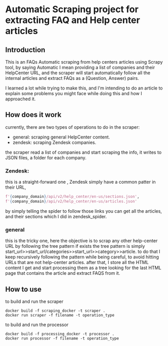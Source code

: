 # Automatic Scraping project for extracting FAQ and Help center articles

## Introduction
This is an FAQs Automatic scraping from help centers articles
using Scrapy tool, by saying Automatic I mean providing a list of companies and 
their HelpCenter URL, and the scraper will start automatically follow all the internal
articles and extract FAQs as a (Question, Answer) pairs.

I learned a lot while trying to make this, and I'm intending to do an article to explain
some problems you might face while doing this and how I approached it.

## How does it work
currently, there are two types of operations to do in the scraper:
- general: scraping general HelpCenter content.
- zendesk: scraping Zendesk companies.

the scraper read a list of companies and start scraping the info,
it writes to JSON files, a folder for each company.

### Zendesk:
this is a straight-forward one , Zendesk simply have a common patter in their URL,
```python
f'{company_domain}/api/v2/help_center/en-us/sections.json',
f'{company_domain}/api/v2/help_center/en-us/articles.json'
```
by simply telling the spider to follow those links you can get all the articles, and their
sections which I did in zendesk_spider.

### general
this is the tricky one, here the objective is to scrap any other help-center URL by
following the tree pattern if exists the tree pattern is simply 
start_url>>start_url/categories>>start_url>>category>>article.
to do that I keep recursively following the pattern while being careful, to avoid
hitting URLs that are not help-center articles.
after that, I store all the HTML content I get and start processing them as a tree looking
for the last HTML page that contains the article and extract FAQS from it.

## How to use

to build and run the scraper 
```
docker build -f scraping_docker -t scraper .
docker run scraper -f filename -t operation_type
``` 

to build and run the processor 
```
docker build -f processing_docker -t processor .
docker run processor -f filename -t operation_type
```






 